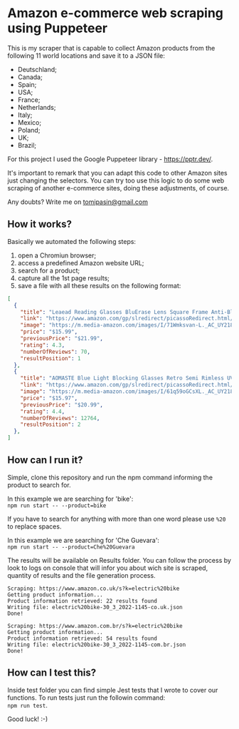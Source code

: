 # Amazon e-commerce web scraping using Puppeteer
This is my scraper that is capable to collect Amazon products from the following 11 world locations and save it to a JSON file:

* Deutschland;
* Canada;
* Spain;
* USA;
* France;
* Netherlands;
* Italy;
* Mexico;
* Poland;
* UK;
* Brazil;

For this project I used the Google Puppeteer library - https://pptr.dev/.  

It's important to remark that you can adapt this code to other Amazon sites just changing the selectors. 
You can try too use this logic to do some web scraping of another e-commerce sites, doing these adjustments, of course. 

Any doubts? Write me on tomipasin@gmail.com


## How it works?
Basically we automated the following steps:
1. open a Chromiun browser;
2. access a predefined Amazon website URL;
3. search for a product;
4. capture all the 1st page results;
5. save a file with all these results on the following format:

```JSON
[
  {
    "title": "Leaead Reading Glasses BluErase Lens Square Frame Anti-Blue Light Anti Eyestrain Anti-UV Computer/Phones Glasses for Women/Men",
    "link": "https://www.amazon.com/gp/slredirect/picassoRedirect.html/ref=pa_sp_atf_aps_sr_pg1_1?ie=UTF8&adId=A08072291MQNHPO7OV5YT&url=%2FLeaead-BluErase-Anti-Blue-Eyestrain-Computer%2Fdp%2FB08DCHFTB3%2Fref%3Dsr_1_1_sspa%3Fkeywords%3Dglasses%26qid%3D1648650164%26sr%3D8-1-spons%26psc%3D1&qualifier=1648650164&id=6744030713096928&widgetName=sp_atf",
    "image": "https://m.media-amazon.com/images/I/71Wmksvan-L._AC_UY218_.jpg",
    "price": "$15.99",
    "previousPrice": "$21.99",
    "rating": 4.3,
    "numberOfReviews": 70,
    "resultPosition": 1
  },
  {
    "title": "AOMASTE Blue Light Blocking Glasses Retro Semi Rimless UV400 Clear Lens Computer Eyewear For Men Women",
    "link": "https://www.amazon.com/gp/slredirect/picassoRedirect.html/ref=pa_sp_atf_aps_sr_pg1_1?ie=UTF8&adId=A03885262FB5KTWTCULH2&url=%2FAOMASTE-Blocking-Glasses-Rimless-Computer%2Fdp%2FB07Z8P8Q5W%2Fref%3Dsr_1_2_sspa%3Fkeywords%3Dglasses%26qid%3D1648650164%26sr%3D8-2-spons%26psc%3D1&qualifier=1648650164&id=6744030713096928&widgetName=sp_atf",
    "image": "https://m.media-amazon.com/images/I/61q59oGCsXL._AC_UY218_.jpg",
    "price": "$15.97",
    "previousPrice": "$20.99",
    "rating": 4.4,
    "numberOfReviews": 12764,
    "resultPosition": 2
  },
]
```


## How can I run it?
Simple, clone this repository and run the npm command informing the product to search for.


In this example we are searching for 'bike':  
`npm run start -- --product=bike`

If you have to search for anything with more than one word please use `%20` to replace spaces.


In this example we are searching for 'Che Guevara':  
`npm run start -- --product=Che%20Guevara`

The results will be available on Results folder. 
You can follow the process by look to logs on console that will infor you about wich site is scraped, quantity of results and the file generation process. 


```
Scraping: https://www.amazon.co.uk/s?k=electric%20bike
Getting product information...
Product information retrieved: 22 results found
Writing file: electric%20bike-30_3_2022-1145-co.uk.json
Done!

Scraping: https://www.amazon.com.br/s?k=electric%20bike
Getting product information...
Product information retrieved: 54 results found
Writing file: electric%20bike-30_3_2022-1145-com.br.json
Done!
```
## How can I test this?
Inside test folder you can find simple Jest tests that I wrote to cover our functions. 
To run tests just run the followin command:  
`npm run test`.



Good luck! :-)
